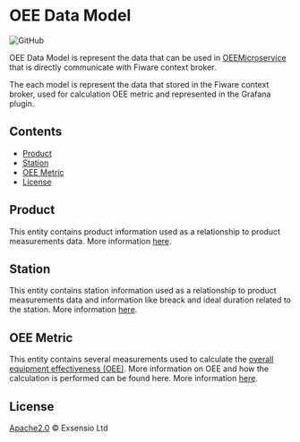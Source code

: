 # OEE Data Model

![GitHub](https://img.shields.io/github/license/Exsensio-Ltd/OEEDataModel)

OEE Data Model is represent the data that can be used in [OEEMicroservice](https://github.com/Exsensio-Ltd/OEEMicroservice) that is directly communicate with Fiware context broker.

The each model is represent the data that stored in the Fiware context broker, used for calculation OEE metric and represented in the Grafana plugin.

## Contents

-   [Product](#product)
-   [Station](#station)
-   [OEE Metric](#oee-metric)
-   [License](#license)


## Product

This entity contains product information used as a relationship to product measurements data. More information [here](https://github.com/Exsensio-Ltd/OEEDataModel/blob/master/Product/doc/spec.md).

## Station

This entity contains station information used as a relationship to product measurements data and information like breack and ideal duration related to the station. More information [here](https://github.com/Exsensio-Ltd/OEEDataModel/blob/master/Station/doc/spec.md).

## OEE Metric

This entity contains several measurements used to calculate the [overall equipment effectiveness (OEE)](https://www.oee.com/). More information on OEE and how the calculation is performed can be found here. More information [here](https://github.com/Exsensio-Ltd/OEEDataModel/blob/master/OEEMetric/doc/spec.md).

## License

[Apache2.0](LICENSE) © Exsensio Ltd
